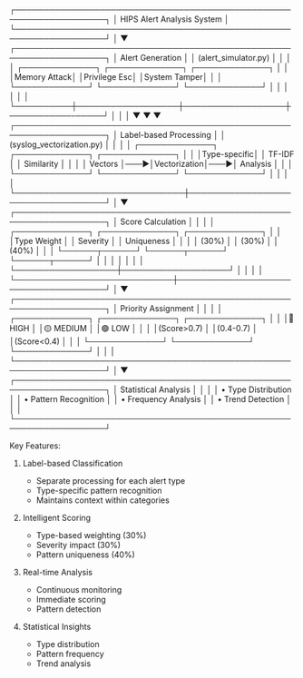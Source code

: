 ┌──────────────────────────────────────────────────────────────────┐
│                    HIPS Alert Analysis System                    │
└──────────────────────────────────────────────────────────────────┘
                              │
                              ▼
┌──────────────────────────────────────────────────────────────────┐
│                        Alert Generation                          │
│                    (alert_simulator.py)                          │
│                                                                  │
│   ┌─────────────┐    ┌─────────────┐    ┌─────────────┐          │
│   │Memory Attack│    │Privilege Esc│    │System Tamper│          │
│   └─────────────┘    └─────────────┘    └─────────────┘          │
│          │                  │                  │                 │
└──────────┼──────────────────┼──────────────────┼───────────-─────┘
           │                  │                  │
           ▼                  ▼                  ▼
┌──────────────────────────────────────────────────────────────────┐
│                     Label-based Processing                       │
│                  (syslog_vectorization.py)                       │
│                                                                  │
│   ┌─────────────┐    ┌─────────────┐    ┌─────────────┐          │
│   │Type-specific│    │  TF-IDF     │    │ Similarity  │          │
│   │  Vectors    │───▶│Vectorization│───▶│  Analysis   │          │
│   └─────────────┘    └─────────────┘    └─────────────┘          │
│                              │                                   │
└──────────────────────────────┼───────────────────────────────────┘
                              │
                              ▼
┌──────────────────────────────────────────────────────────────────┐
│                        Score Calculation                         │
│                                                                  │
│   ┌─────────────┐    ┌─────────────┐    ┌─────────────┐          │
│   │Type Weight  │    │  Severity   │    │ Uniqueness  │          │
│   │   (30%)     │    │    (30%)    │    │    (40%)    │          │
│   └──────┬──────┘    └──────┬──────┘    └──────┬──────┘          │
│          │                  │                   │                │
│          └──────────────────┼───────────────────┘                │
│                            │                                     │
└────────────────────────────┼─────────────────────────────────────┘
                            │
                            ▼
┌──────────────────────────────────────────────────────────────────┐
│                       Priority Assignment                        │
│                                                                  │
│   ┌─────────────┐    ┌─────────────┐    ┌─────────────┐          │
│   │🔴 HIGH      │    │🟡 MEDIUM    │    │🟢 LOW       │           │
│   │(Score>0.7)  │    │(0.4-0.7)    │    │(Score<0.4)  │          │
│   └─────────────┘    └─────────────┘    └─────────────┘          │
│                                                                  │
└──────────────────────────────────────────────────────────────────┘
                            │
                            ▼
┌──────────────────────────────────────────────────────────────────┐
│                    Statistical Analysis                          │
│                                                                  │
│   • Type Distribution                                            │
│   • Pattern Recognition                                          │
│   • Frequency Analysis                                           │
│   • Trend Detection                                              │
│                                                                  │
└──────────────────────────────────────────────────────────────────┘

Key Features:
1. Label-based Classification
   - Separate processing for each alert type
   - Type-specific pattern recognition
   - Maintains context within categories

2. Intelligent Scoring
   - Type-based weighting (30%)
   - Severity impact (30%)
   - Pattern uniqueness (40%)

3. Real-time Analysis
   - Continuous monitoring
   - Immediate scoring
   - Pattern detection

4. Statistical Insights
   - Type distribution
   - Pattern frequency
   - Trend analysis
